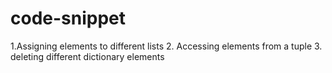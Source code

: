 # code-snippet
1.Assigning elements to different lists 2. Accessing elements from a tuple 3. deleting different dictionary elements
